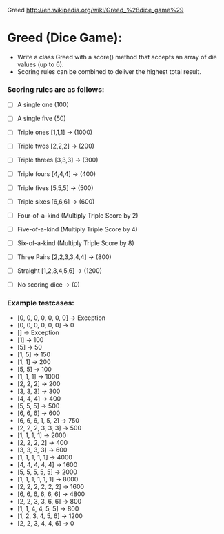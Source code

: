 Greed
http://en.wikipedia.org/wiki/Greed_%28dice_game%29

# Greed (Dice Game):

* Write a class Greed with a score() method that accepts an array of die values (up to 6).
* Scoring rules can be combined to deliver the highest total result.

### Scoring rules are as follows:
* [ ] A single one (100)
* [ ] A single five (50)
* [ ] Triple ones [1,1,1] -> (1000)
* [ ] Triple twos [2,2,2] -> (200)
* [ ] Triple threes [3,3,3] -> (300)
* [ ] Triple fours [4,4,4] -> (400)
* [ ] Triple fives [5,5,5] -> (500)
* [ ] Triple sixes [6,6,6] -> (600)


* [ ] Four-of-a-kind (Multiply Triple Score by 2)
* [ ] Five-of-a-kind (Multiply Triple Score by 4)
* [ ] Six-of-a-kind (Multiply Triple Score by 8)
* [ ] Three Pairs [2,2,3,3,4,4] -> (800)
* [ ] Straight [1,2,3,4,5,6] -> (1200)
* [ ] No scoring dice -> (0)


### Example testcases:
* [0, 0, 0, 0, 0, 0, 0] -> Exception
* [0, 0, 0, 0, 0, 0] -> 0
* [] -> Exception
* [1] -> 100
* [5] -> 50
* [1, 5] -> 150
* [1, 1] -> 200
* [5, 5] -> 100
* [1, 1, 1] -> 1000
* [2, 2, 2] -> 200
* [3, 3, 3] -> 300
* [4, 4, 4] -> 400
* [5, 5, 5] -> 500
* [6, 6, 6] -> 600
* [6, 6, 6, 1, 5, 2] -> 750
* [2, 2, 2, 3, 3, 3] -> 500
* [1, 1, 1, 1] -> 2000
* [2, 2, 2, 2] -> 400
* [3, 3, 3, 3] -> 600
* [1, 1, 1, 1, 1] -> 4000
* [4, 4, 4, 4, 4] -> 1600
* [5, 5, 5, 5, 5] -> 2000
* [1, 1, 1, 1, 1, 1] -> 8000
* [2, 2, 2, 2, 2, 2] -> 1600
* [6, 6, 6, 6, 6, 6] -> 4800
* [2, 2, 3, 3, 6, 6] -> 800
* [1, 1, 4, 4, 5, 5] -> 800
* [1, 2, 3, 4, 5, 6] -> 1200
* [2, 2, 3, 4, 4, 6] -> 0
